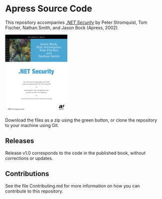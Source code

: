 # Apress Source Code

This repository accompanies [*.NET Security*](http://www.apress.com/9781590590539) by Peter Stromquist, Tom Fischer, Nathan Smith, and Jason Bock (Apress, 2002).

[comment]: #cover
![Cover image](9781590590539.jpg)

Download the files as a zip using the green button, or clone the repository to your machine using Git.

## Releases

Release v1.0 corresponds to the code in the published book, without corrections or updates.

## Contributions

See the file Contributing.md for more information on how you can contribute to this repository.
